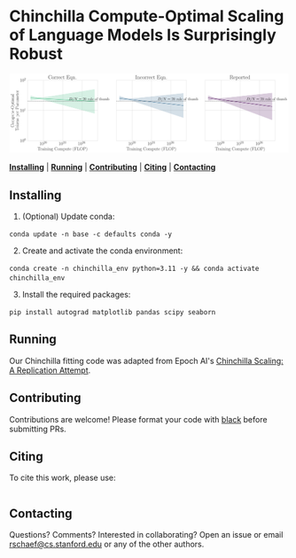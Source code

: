 # Chinchilla Compute-Optimal Scaling of Language Models Is Surprisingly Robust

![](notebooks/01_epoch_research_fitting/results/compute_optimal_tokens_per_parameter_by_models_parameters.png)

[**Installing**](#installing) | [**Running**](#running) | [**Contributing**](#contributingvlm) | [**Citing**](#citing) | [**Contacting**](#contacting)


## Installing

1. (Optional) Update conda:

`conda update -n base -c defaults conda -y`

2. Create and activate the conda environment:

`conda create -n chinchilla_env python=3.11 -y && conda activate chinchilla_env`

3. Install the required packages:

`pip install autograd matplotlib pandas scipy seaborn`


## Running

Our Chinchilla fitting code was adapted from Epoch AI's [Chinchilla Scaling: A Replication Attempt](https://github.com/epoch-research/analyzing-chinchilla/).


## Contributing

Contributions are welcome! Please format your code with [black](https://github.com/psf/black) before submitting PRs.

## Citing

To cite this work, please use:

```bibtex
```

## Contacting

Questions? Comments? Interested in collaborating?
Open an issue or email rschaef@cs.stanford.edu or any of the other authors.